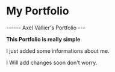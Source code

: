 # My Portfolio
------ Axel Vallier's Portfolio --- 

**This Portfolio is really simple**

I just added some informations about me.

I Will add changes soon don't worry.